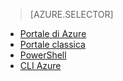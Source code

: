 > [AZURE.SELECTOR]
- [Portale di Azure](../articles/virtual-network/virtual-networks-create-vnet-classic-pportal.md)
- [Portale classica](../articles/virtual-network/virtual-networks-create-vnet-classic-portal.md)
- [PowerShell](../articles/virtual-network/virtual-networks-create-vnet-classic-netcfg-ps.md)
- [CLI Azure](../articles/virtual-network/virtual-networks-create-vnet-classic-cli.md)